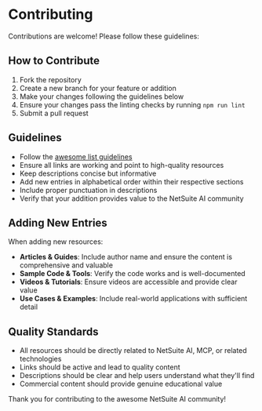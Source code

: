 # Contributing

Contributions are welcome! Please follow these guidelines:

## How to Contribute

1. Fork the repository
2. Create a new branch for your feature or addition
3. Make your changes following the guidelines below
4. Ensure your changes pass the linting checks by running `npm run lint`
5. Submit a pull request

## Guidelines

- Follow the [awesome list guidelines](https://github.com/sindresorhus/awesome/blob/master/pull_request_template.md)
- Ensure all links are working and point to high-quality resources
- Keep descriptions concise but informative
- Add new entries in alphabetical order within their respective sections
- Include proper punctuation in descriptions
- Verify that your addition provides value to the NetSuite AI community

## Adding New Entries

When adding new resources:

- **Articles & Guides**: Include author name and ensure the content is comprehensive and valuable
- **Sample Code & Tools**: Verify the code works and is well-documented
- **Videos & Tutorials**: Ensure videos are accessible and provide clear value
- **Use Cases & Examples**: Include real-world applications with sufficient detail

## Quality Standards

- All resources should be directly related to NetSuite AI, MCP, or related technologies
- Links should be active and lead to quality content
- Descriptions should be clear and help users understand what they'll find
- Commercial content should provide genuine educational value

Thank you for contributing to the awesome NetSuite AI community!
